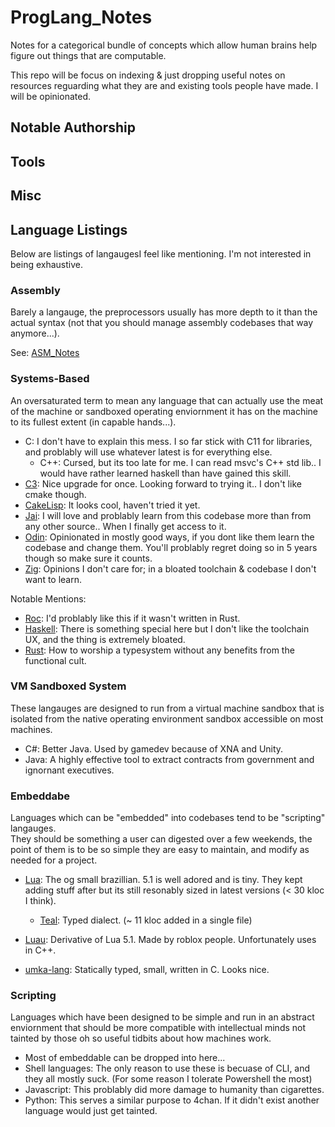 # ProgLang_Notes

Notes for a categorical bundle of concepts which allow human brains help figure out things that are computable.

This repo will be focus on indexing & just dropping useful notes on resources reguarding what they are and existing tools people have made. I will be opinionated.

## Notable Authorship

## Tools

## Misc

## Language Listings

Below are listings of langaugesI feel like mentioning. I'm not interested in being exhaustive.	

### Assembly

Barely a langauge, the preprocessors usually has more depth to it than the actual syntax (not that you should manage assembly codebases that way anymore...).

See: [ASM_Notes](https://github.com/Ed94/ASM_Notes)

### Systems-Based

An oversaturated term to mean any language that can actually use the meat of the machine or sandboxed operating enviornment it has on the machine to its fullest extent (in capable hands...).

* C: I don't have to explain this mess. I so far stick with C11 for libraries, and problably will use whatever latest is for everything else.
  * C++: Cursed, but its too late for me. I can read msvc's C++ std lib.. I would have rather learned haskell than have gained this skill.
* [C3](https://github.com/c3lang/c3-web): Nice upgrade for once. Looking forward to trying it.. I don't like cmake though.
* [CakeLisp](https://macoy.me/code/macoy/cakelisp): It looks cool, haven't tried it yet.
* [Jai](https://www.youtube.com/watch?v=TH9VCN6UkyQ&list=PLmV5I2fxaiCKfxMBrNsU1kgKJXD3PkyxO): I will love and problably learn from this codebase more than from any other source.. When I finally get access to it.
* [Odin](https://github.com/odin-lang/Odin.git): Opinionated in mostly good ways, if you dont like them learn the codebase and change them. You'll problably regret doing so in 5 years though so make sure it counts.
* [Zig](https://github.com/ziglang/zig): Opinions I don't care for; in a bloated toolchain & codebase I don't want to learn.

Notable Mentions:

* [Roc](https://github.com/roc-lang/roc): I'd problably like this if it wasn't written in Rust.
* [Haskell](https://www.haskell.org): There is something special here but I don't like the toolchain UX, and the thing is extremely bloated.
* [Rust](https://github.com/rust-lang): How to worship a typesystem without any benefits from the functional cult.

### VM Sandboxed System

These langauges are designed to run from a virtual machine sandbox that is isolated from the native operating environment sandbox accessible on most machines.

* C#: Better Java. Used by gamedev because of XNA and Unity.
* Java: A highly effective tool to extract contracts from government and ignornant executives.

### Embeddabe

Languages which can be "embedded" into codebases tend to be "scripting" langauges.  
They should be something a user can digested over a few weekends, the point of them is to be so simple they are easy to maintain, and modify as needed for a project.

* [Lua](https://www.lua.org): The og small brazillian. 5.1 is well adored and is tiny. They kept adding stuff after but its still resonably sized in latest versions (< 30 kloc I think).
  * [Teal](https://github.com/teal-language/tl): Typed dialect. (~ 11 kloc added in a single file)
* [Luau](https://luau.org): Derivative of Lua 5.1. Made by roblox people. Unfortunately uses in C++.

* [umka-lang](https://github.com/vtereshkov/umka-lang): Statically typed, small, written in C. Looks nice.

### Scripting

Languages which have been designed to be simple and run in an abstract enviornment that should be more compatible with intellectual minds not tainted by those oh so useful tidbits about how machines work.

* Most of embeddable can be dropped into here...
* Shell languages: The only reason to use these is becuase of CLI, and they all mostly suck. (For some reason I tolerate Powershell the most)
* Javascript: This problably did more damage to humanity than cigarettes.
* Python: This serves a similar purpose to 4chan. If it didn't exist another language would just get tainted.
